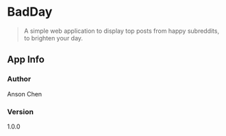 # BadDay

> A simple web application to display top posts from happy subreddits, to brighten your day.

## App Info

### Author

Anson Chen

### Version

1.0.0
